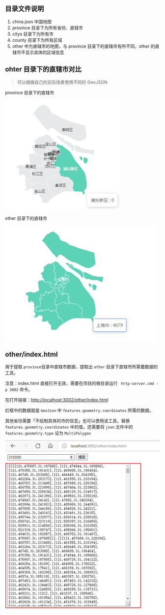 ## 目录文件说明

1. china.json 中国地图
2. province 目录下为所有省份、直辖市
3. citys 目录下为所有市
4. county 目录下为所有区域
5. other 中为直辖市的地图，与 province 目录下的直辖市有所不同，other 的直辖市不显示具体的区域信息

## ohter 目录下的直辖市对比

> 可以根据自己的实际场景使用不同的 GeoJSON 

province 目录下的直辖市

![image-20210810112336958](.\other\images\image-20210810112336958.png)



other 目录下的直辖市

![image-20210810112148350](.\other\images\image-20210810112148350.png)

## other/index.html

用于提取 `province`目录中直辖市数据，提取出  `other` 目录下直辖市所需要数据的工具。

注意：index.html 直接打开无效，需要在项目的根目录运行 ` http-server.cmd -p 3002` 命令。

在打开链接：[http://localhost:3002/other/index.html](http://localhost:3002/other/index.html)

红框中的数据就是 `GeoJson` 中 `features.geometry.coordinates` 所需的数据。

其他省份需要「不绘制具体的市的信息」也可以使用该工具，替换 `features.geometry.coordinates` 中的值，还需要将 `json` 文件中的 `features.geometry.type` 设为 `MultiPolygon`

![image-20210810112914847](.\other\images\image-20210810112914847.png)